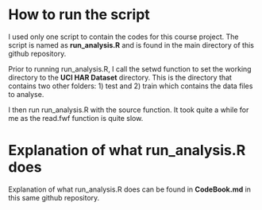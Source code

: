 How to run the script
==============================

I used only one script to contain the codes for this course project. The script is named as **run_analysis.R** and is found in the main directory
of this github repository.

Prior to running run_analysis.R, I call the setwd function to set the working directory to the **UCI HAR Dataset** directory. This is the directory that
contains two other folders: 1) test and 2) train which contains the data files to analyse.

I then run run_analysis.R with the source function. It took quite a while for me as the read.fwf function is quite slow.
 
Explanation of what run_analysis.R does
========================================

Explanation of what run_analysis.R does can be found in **CodeBook.md** in this same github repository.
